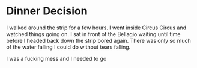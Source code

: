 # Dinner Decision
I walked around the strip for a few hours.  I went inside Circus Circus and watched things going on.  I sat in front of the Bellagio waiting until time before I headed back down the strip bored again.  There was only so much of the water falling I could do without tears falling.  

I was a fucking mess and I needed to go
<!--stackedit_data:
eyJoaXN0b3J5IjpbLTExNTI2MjU5OTMsLTExNzc3NjEyNzFdfQ
==
-->